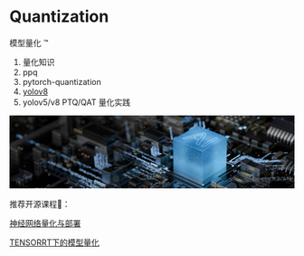 # Quantization

模型量化 ™️

1. 量化知识
2. ppq
3. pytorch-quantization
4. [yolov8](https://github.com/cvdong/Quantization/tree/main/code/yolov8)
5. yolov5/v8 PTQ/QAT 量化实践

![img](images/ppq.jpg)

推荐开源课程🚀：

[神经网络量化与部署](https://space.bilibili.com/289239037/channel/collectiondetail?sid=369845&ctype=0)

[TENSORRT下的模型量化](https://space.bilibili.com/1413433465/channel/collectiondetail?sid=1226266)
